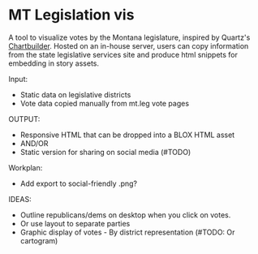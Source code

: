 # MT Legislation vis

A tool to visualize votes by the Montana legislature, inspired by Quartz's [Chartbuilder](http://quartz.github.io/Chartbuilder/). Hosted on an in-house server, users can copy information from the state legislative services site and produce html snippets for embedding in story assets.

Input:
- Static data on legislative districts
- Vote data copied manually from mt.leg vote pages

OUTPUT:
- Responsive HTML that can be dropped into a BLOX HTML asset
- AND/OR
- Static version for sharing on social media (#TODO)

Workplan:
- Add export to social-friendly .png?

IDEAS:
- Outline republicans/dems on desktop when you click on votes.
- Or use layout to separate parties
- Graphic display of votes - By district representation (#TODO: Or cartogram)